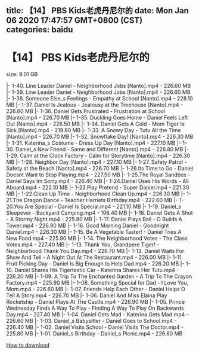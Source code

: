 
title: 【14】 PBS Kids老虎丹尼尔的
date: Mon Jan 06 2020 17:47:57 GMT+0800 (CST)    
categories: baidu
---

# 【14】 PBS Kids老虎丹尼尔的
size: 9.01 GB
 
 
|- 1-40. Line Leader Daniel - Neighborhood Jobs [Nanto].mp4 - 226.60 MB
|- 1-39. Line Leader Daniel - Neighborhood Jobs [Nanto].mp4 - 226.60 MB
|- 1-38. Someone Else_s Feelings - Empathy at School [Nanto].mp4 - 228.10 MB
|- 1-37. Daniel Is Jealous - Jealousy at the Treehouse [Nanto].mp4 - 226.60 MB
|- 1-36. Daniel Gets Frustrated - Frustration at School [Nanto].mp4 - 226.70 MB
|- 1-35. Duckling Goes Home - Daniel Feels Left Out [Nanto].mp4 - 226.50 MB
|- 1-34. Daniel Gets A Cold - Mom Tiger Is Sick [Nanto].mp4 - 219.80 MB
|- 1-33. A Snowy Day - Tutu All the Time [Nanto].mp4 - 226.70 MB
|- 1-32. Snowflake Day! [Nanto].mp4 - 226.30 MB
|- 1-31. Katerina_s Costume - Dress Up Day [Nanto].mp4 - 227.10 MB
|- 1-30. Daniel_s New Friend - Same and Different [Nanto].mp4 - 226.80 MB
|- 1-29. Calm at the Clock Factory - Calm for Storytime [Nanto].mp4 - 226.30 MB
|- 1-28. Neighbor Day [Nanto].mp4 - 227.10 MB
|- 1-27. Safety Patrol - Safety at the Beach [Nanto].mp4 - 226.70 MB
|- 1-26.Its Time to Go - Daniel Doesnt Want to Stop Playing.mp4 - 227.50 MB
|- 1-25.The Royal Sandbox - Daniel Says Im Sorry.mp4 - 226.40 MB
|- 1-24.Daniel Uses His Words - All Aboard.mp4 - 222.10 MB
|- 1-23.Play Pretend - Super Daniel.mp4 - 221.30 MB
|- 1-22.Clean Up Time - Neighborhood Clean Up.mp4 - 226.30 MB
|- 1-21.The Dragon Dance - Teacher Harriets Birthday.mp4 - 222.60 MB
|- 1-20.You Are Special - Daniel Is Special.mp4 - 221.10 MB
|- 1-19. Daniel_s Sleepover - Backyard Camping.mp4 - 198.40 MB
|- 1-18. Daniel Gets A Shot - A Stormy Night.mp4 - 225.80 MB
|- 1-17. Daniel Plays Ball - O Builds A Tower.mp4 - 226.90 MB
|- 1-16. Good Morning Daniel - Goodnight Daniel.mp4 - 226.30 MB
|- 1-15. Be A Vegetable Taster! - Daniel Tries A New Food.mp4 - 225.90 MB
|- 1-14. The Neighborhood Votes - The Class Votes.mp4 - 227.40 MB
|- 1-13. Thank You, Grandpere Tiger! - Neighborhood Thank You Day.mp4 - 226.70 MB
|- 1-12. Daniel Waits For Show And Tell - A Night Out At The Restaurant.mp4 - 226.00 MB
|- 1-11. Fruit Picking Day - Daniel Is Big Enough to Help Dad.mp4 - 226.20 MB
|- 1-10. Daniel Shares His Tigertastic Car - Katerina Shares Her Tutu.mp4 - 226.20 MB
|- 1-09. A Trip To The Enchanted Garden - A Trip To The Crayon Factory.mp4 - 225.90 MB
|- 1-08. Something Special for Dad - I Love You, Mom.mp4 - 226.60 MB
|- 1-07. Friends Help Each Other - Daniel Helps O Tell A Story.mp4 - 226.70 MB
|- 1-06. Daniel And Miss Elaina Play Rocketship - Daniel Plays At The Castle.mp4 - 226.90 MB
|- 1-05. Prince Wednesday Finds A Way To Play - Finding A Way To Play On Backwards Day.mp4 - 227.40 MB
|- 1-04. Daniel Gets Mad - Katerina Gets Mad.mp4 - 226.60 MB
|- 1-03. Daniel_s Babysitter - Daniel Goes to School.mp4 - 226.40 MB
|- 1-02. Daniel Visits School - Daniel Visits The Doctor.mp4 - 225.80 MB
|- 1-01. Daniel_s Birthday - Daniel_s Picnic.mp4 - 226.80 MB

[How to download](https://bpcam.bemobtrk.com/go/2ceec3aa-1ca2-46d6-b9ff-aaa5c184517c?jno=4312)